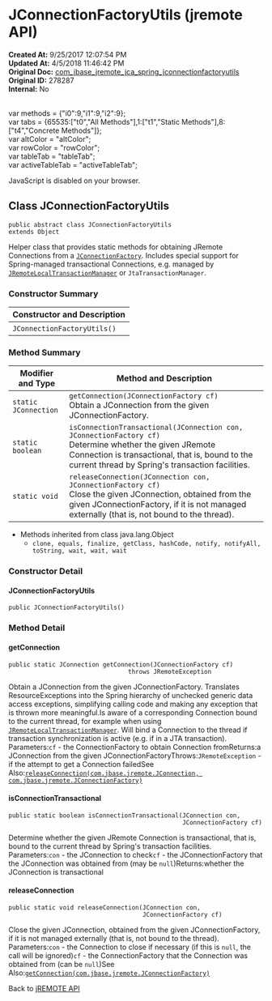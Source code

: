 # JConnectionFactoryUtils (jremote API)

**Created At:** 9/25/2017 12:07:54 PM  
**Updated At:** 4/5/2018 11:46:42 PM  
**Original Doc:** [com_jbase_jremote_jca_spring_jconnectionfactoryutils](https://docs.jbase.com/39268-spring/com_jbase_jremote_jca_spring_jconnectionfactoryutils)  
**Original ID:** 278287  
**Internal:** No  

<!--<br>    try {<br>        if (location.href.indexOf('is-external=true') == -1) {<br>            parent.document.title="JConnectionFactoryUtils (jremote   API)";<br>        }<br>    }<br>    catch(err) {<br>    }<br>//--><br>var methods = {"i0":9,"i1":9,"i2":9};<br>var tabs = {65535:["t0","All Methods"],1:["t1","Static Methods"],8:["t4","Concrete Methods"]};<br>var altColor = "altColor";<br>var rowColor = "rowColor";<br>var tableTab = "tableTab";<br>var activeTableTab = "activeTableTab";
JavaScript is disabled on your browser.



## Class JConnectionFactoryUtils

```
public abstract class JConnectionFactoryUtils
extends Object
```

Helper class that provides static methods for obtaining JRemote Connections from a [`JConnectionFactory`](./../../../jconnectionfactory-%28jremote-api%29 "interface in com.jbase.jremote"). Includes special support for Spring-managed transactional Connections, e.g. managed by [`JRemoteLocalTransactionManager`](./../jremotelocaltransactionmanager-%28jremote-api%29 "class in com.jbase.jremote.jca.spring") or `JtaTransactionManager`.

### Constructor Summary


| Constructor and Description<br> |
| --- |
| `JConnectionFactoryUtils()` <br> |






### Method Summary


| Modifier and Type<br> | Method and Description<br> |
| --- | --- |
| `static JConnection`<br> | `getConnection(JConnectionFactory cf)`<br>Obtain a JConnection from the given JConnectionFactory.<br> |
| `static boolean`<br> | `isConnectionTransactional(JConnection con, JConnectionFactory cf)`<br>Determine whether the given JRemote Connection is transactional, that is, bound to the current thread by Spring's transaction facilities.<br> |
| `static void`<br> | `releaseConnection(JConnection con, JConnectionFactory cf)`<br>Close the given JConnection, obtained from the given JConnectionFactory, if it is not managed externally (that is, not bound to the thread).<br> |


- Methods inherited from class java.lang.Object
    - `clone, equals, finalize, getClass, hashCode, notify, notifyAll, toString, wait, wait, wait`

### Constructor Detail

#### JConnectionFactoryUtils

```
public JConnectionFactoryUtils()
```



### 


### Method Detail

#### getConnection

```
public static JConnection getConnection(JConnectionFactory cf)
                                 throws JRemoteException
```

Obtain a JConnection from the given JConnectionFactory. Translates ResourceExceptions into the Spring hierarchy of unchecked generic data access exceptions, simplifying calling code and making any exception that is thrown more meaningful.Is aware of a corresponding Connection bound to the current thread, for example when using [`JRemoteLocalTransactionManager`](./../jremotelocaltransactionmanager-%28jremote-api%29 "class in com.jbase.jremote.jca.spring"). Will bind a Connection to the thread if transaction synchronization is active (e.g. if in a JTA transaction).
Parameters:`cf` - the ConnectionFactory to obtain Connection fromReturns:a JConnection from the given JConnectionFactoryThrows:`JRemoteException` - if the attempt to get a Connection failedSee Also:[`releaseConnection(com.jbase.jremote.JConnection, com.jbase.jremote.JConnectionFactory)`](../../../../../com/jbase/jremote/jca/spring//39268-spring/com_jbase_jremote_jca_spring_JConnectionFactoryUtils#releaseConnection-com.jbase.jremote.JConnection-com.jbase.jremote.JConnectionFactory-)
#### 


#### isConnectionTransactional

```
public static boolean isConnectionTransactional(JConnection con,
                                                JConnectionFactory cf)
```

Determine whether the given JRemote Connection is transactional, that is, bound to the current thread by Spring's transaction facilities.
Parameters:`con` - the JConnection to check`cf` - the JConnectionFactory that the JConnection was obtained from (may be `null`)Returns:whether the JConnection is transactional
#### 


#### releaseConnection

```
public static void releaseConnection(JConnection con,
                                     JConnectionFactory cf)
```

Close the given JConnection, obtained from the given JConnectionFactory, if it is not managed externally (that is, not bound to the thread).
Parameters:`con` - the Connection to close if necessary (if this is `null`, the call will be ignored)`cf` - the ConnectionFactory that the Connection was obtained from (can be `null`)See Also:[`getConnection(com.jbase.jremote.JConnectionFactory)`](../../../../../com/jbase/jremote/jca/spring//39268-spring/com_jbase_jremote_jca_spring_JConnectionFactoryUtils#getConnection-com.jbase.jremote.JConnectionFactory-)

Back to [jREMOTE API](com_jbase_jremote_package-summary)
